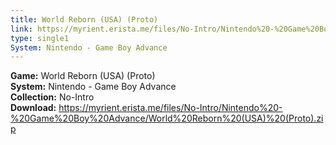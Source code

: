 ```yaml
---
title: World Reborn (USA) (Proto)
link: https://myrient.erista.me/files/No-Intro/Nintendo%20-%20Game%20Boy%20Advance/World%20Reborn%20(USA)%20(Proto).zip
type: single1
System: Nintendo - Game Boy Advance
---
```

<b>Game:</b> World Reborn (USA) (Proto)<br>
<b>System:</b> Nintendo - Game Boy Advance<br>
<b>Collection:</b> No-Intro<br>
<b>Download:</b> https://myrient.erista.me/files/No-Intro/Nintendo%20-%20Game%20Boy%20Advance/World%20Reborn%20(USA)%20(Proto).zip